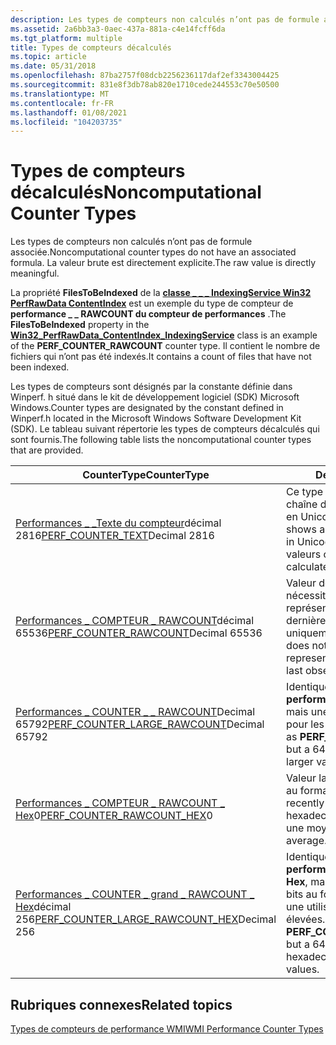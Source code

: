 ```yaml
---
description: Les types de compteurs non calculés n’ont pas de formule associée. La valeur brute est directement explicite.
ms.assetid: 2a6bb3a3-0aec-437a-881a-c4e14fcff6da
ms.tgt_platform: multiple
title: Types de compteurs décalculés
ms.topic: article
ms.date: 05/31/2018
ms.openlocfilehash: 87ba2757f08dcb2256236117daf2ef3343004425
ms.sourcegitcommit: 831e8f3db78ab820e1710cede244553c70e50500
ms.translationtype: MT
ms.contentlocale: fr-FR
ms.lasthandoff: 01/08/2021
ms.locfileid: "104203735"
---
```

# <a name="noncomputational-counter-types"></a><span data-ttu-id="aa209-104">Types de compteurs décalculés</span><span class="sxs-lookup"><span data-stu-id="aa209-104">Noncomputational Counter Types</span></span>

<span data-ttu-id="aa209-105">Les types de compteurs non calculés n’ont pas de formule associée.</span><span class="sxs-lookup"><span data-stu-id="aa209-105">Noncomputational counter types do not have an associated formula.</span></span> <span data-ttu-id="aa209-106">La valeur brute est directement explicite.</span><span class="sxs-lookup"><span data-stu-id="aa209-106">The raw value is directly meaningful.</span></span>

<span data-ttu-id="aa209-107">La propriété **FilesToBeIndexed** de la [**classe \_ \_ \_ IndexingService Win32 PerfRawData ContentIndex**](/windows/desktop/WmiSdk/retrieving-raw-and-formatted-performance-data) est un exemple du type de compteur de **performance \_ \_ RAWCOUNT du compteur de performances** .</span><span class="sxs-lookup"><span data-stu-id="aa209-107">The **FilesToBeIndexed** property in the [**Win32\_PerfRawData\_ContentIndex\_IndexingService**](/windows/desktop/WmiSdk/retrieving-raw-and-formatted-performance-data) class is an example of the **PERF\_COUNTER\_RAWCOUNT** counter type.</span></span> <span data-ttu-id="aa209-108">Il contient le nombre de fichiers qui n’ont pas été indexés.</span><span class="sxs-lookup"><span data-stu-id="aa209-108">It contains a count of files that have not been indexed.</span></span>

<span data-ttu-id="aa209-109">Les types de compteurs sont désignés par la constante définie dans Winperf. h situé dans le kit de développement logiciel (SDK) Microsoft Windows.</span><span class="sxs-lookup"><span data-stu-id="aa209-109">Counter types are designated by the constant defined in Winperf.h located in the Microsoft Windows Software Development Kit (SDK).</span></span> <span data-ttu-id="aa209-110">Le tableau suivant répertorie les types de compteurs décalculés qui sont fournis.</span><span class="sxs-lookup"><span data-stu-id="aa209-110">The following table lists the noncomputational counter types that are provided.</span></span>



| <span data-ttu-id="aa209-111">CounterType</span><span class="sxs-lookup"><span data-stu-id="aa209-111">CounterType</span></span>                                                                                                 | <span data-ttu-id="aa209-112">Description</span><span class="sxs-lookup"><span data-stu-id="aa209-112">Description</span></span>                                                                                                            |
|-------------------------------------------------------------------------------------------------------------|------------------------------------------------------------------------------------------------------------------------|
| <span data-ttu-id="aa209-113">[Performances \_ \_Texte du compteur](/previous-versions/windows/it-pro/windows-server-2003/cc785636(v=ws.10))décimal 2816</span><span class="sxs-lookup"><span data-stu-id="aa209-113">[PERF\_COUNTER\_TEXT](/previous-versions/windows/it-pro/windows-server-2003/cc785636(v=ws.10))Decimal 2816</span></span><br/>                | <span data-ttu-id="aa209-114">Ce type de compteur affiche une chaîne de texte de longueur variable en Unicode.</span><span class="sxs-lookup"><span data-stu-id="aa209-114">This counter type shows a variable-length text string in Unicode.</span></span> <span data-ttu-id="aa209-115">Elle n’affiche pas les valeurs calculées.</span><span class="sxs-lookup"><span data-stu-id="aa209-115">It does not display calculated values.</span></span>               |
| <span data-ttu-id="aa209-116">[Performances \_ COMPTEUR \_ RAWCOUNT](/previous-versions/windows/it-pro/windows-server-2003/cc785636(v=ws.10))décimal 65536</span><span class="sxs-lookup"><span data-stu-id="aa209-116">[PERF\_COUNTER\_RAWCOUNT](/previous-versions/windows/it-pro/windows-server-2003/cc785636(v=ws.10))Decimal 65536</span></span><br/>           | <span data-ttu-id="aa209-117">Valeur de compteur brute qui ne nécessite pas de calculs, et représente un échantillon qui est la dernière valeur observée uniquement.</span><span class="sxs-lookup"><span data-stu-id="aa209-117">Raw counter value that does not require calculations, and represents one sample which is the last observed value only.</span></span> |
| <span data-ttu-id="aa209-118">[Performances \_ COUNTER \_ \_ RAWCOUNT](/previous-versions/windows/it-pro/windows-server-2003/cc785636(v=ws.10))Decimal 65792</span><span class="sxs-lookup"><span data-stu-id="aa209-118">[PERF\_COUNTER\_LARGE\_RAWCOUNT](/previous-versions/windows/it-pro/windows-server-2003/cc785636(v=ws.10))Decimal 65792</span></span><br/>    | <span data-ttu-id="aa209-119">Identique au **compteur de performances \_ \_ RAWCOUNT**, mais une représentation 64 bits pour les valeurs plus élevées.</span><span class="sxs-lookup"><span data-stu-id="aa209-119">Same as **PERF\_COUNTER\_RAWCOUNT**, but a 64-bit representation for larger values.</span></span>                                    |
| <span data-ttu-id="aa209-120">[Performances \_ COMPTEUR \_ RAWCOUNT \_ Hex](/previous-versions/windows/it-pro/windows-server-2003/cc785636(v=ws.10))0</span><span class="sxs-lookup"><span data-stu-id="aa209-120">[PERF\_COUNTER\_RAWCOUNT\_HEX](/previous-versions/windows/it-pro/windows-server-2003/cc785636(v=ws.10))0</span></span><br/>                  | <span data-ttu-id="aa209-121">Valeur la plus récemment observée au format hexadécimal.</span><span class="sxs-lookup"><span data-stu-id="aa209-121">Most recently observed value in hexadecimal format.</span></span> <span data-ttu-id="aa209-122">Il n'affiche pas une moyenne.</span><span class="sxs-lookup"><span data-stu-id="aa209-122">It does not display an average.</span></span>                                    |
| <span data-ttu-id="aa209-123">[Performances \_ COUNTER \_ grand \_ RAWCOUNT \_ Hex](/previous-versions/windows/it-pro/windows-server-2003/cc785636(v=ws.10))décimal 256</span><span class="sxs-lookup"><span data-stu-id="aa209-123">[PERF\_COUNTER\_LARGE\_RAWCOUNT\_HEX](/previous-versions/windows/it-pro/windows-server-2003/cc785636(v=ws.10))Decimal 256</span></span><br/> | <span data-ttu-id="aa209-124">Identique au **compteur de performances \_ \_ RAWCOUNT \_ Hex**, mais une représentation 64 bits au format hexadécimal pour une utilisation avec des valeurs élevées.</span><span class="sxs-lookup"><span data-stu-id="aa209-124">Same as **PERF\_COUNTER\_RAWCOUNT\_HEX**, but a 64-bit representation in hexadecimal for use with large values.</span></span>        |



 

## <a name="related-topics"></a><span data-ttu-id="aa209-125">Rubriques connexes</span><span class="sxs-lookup"><span data-stu-id="aa209-125">Related topics</span></span>

<dl> <dt>

[<span data-ttu-id="aa209-126">Types de compteurs de performance WMI</span><span class="sxs-lookup"><span data-stu-id="aa209-126">WMI Performance Counter Types</span></span>](wmi-performance-counter-types.md)
</dt> </dl>

 

